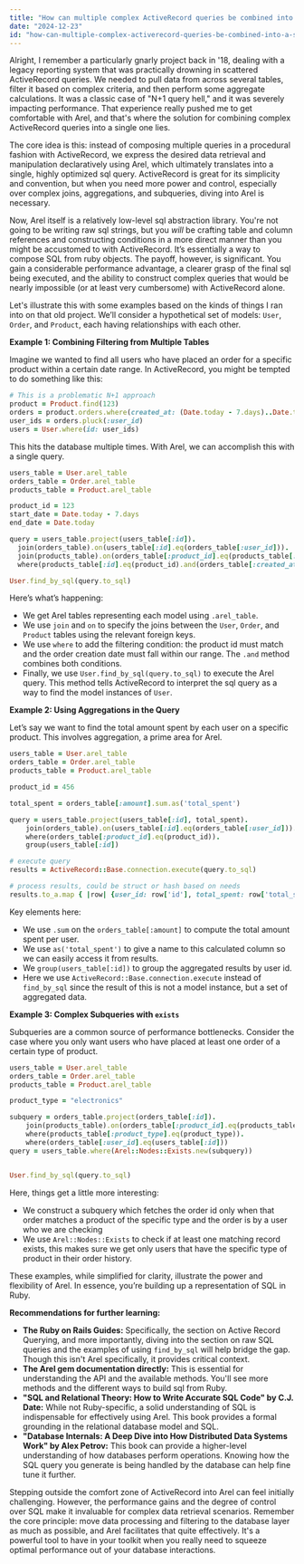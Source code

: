 ```yaml
---
title: "How can multiple complex ActiveRecord queries be combined into a single Arel query?"
date: "2024-12-23"
id: "how-can-multiple-complex-activerecord-queries-be-combined-into-a-single-arel-query"
---
```


Alright,  I remember a particularly gnarly project back in '18, dealing with a legacy reporting system that was practically drowning in scattered ActiveRecord queries. We needed to pull data from across several tables, filter it based on complex criteria, and then perform some aggregate calculations. It was a classic case of "N+1 query hell," and it was severely impacting performance. That experience really pushed me to get comfortable with Arel, and that's where the solution for combining complex ActiveRecord queries into a single one lies.

The core idea is this: instead of composing multiple queries in a procedural fashion with ActiveRecord, we express the desired data retrieval and manipulation declaratively using Arel, which ultimately translates into a single, highly optimized sql query. ActiveRecord is great for its simplicity and convention, but when you need more power and control, especially over complex joins, aggregations, and subqueries, diving into Arel is necessary.

Now, Arel itself is a relatively low-level sql abstraction library. You're not going to be writing raw sql strings, but you *will* be crafting table and column references and constructing conditions in a more direct manner than you might be accustomed to with ActiveRecord. It’s essentially a way to compose SQL from ruby objects. The payoff, however, is significant. You gain a considerable performance advantage, a clearer grasp of the final sql being executed, and the ability to construct complex queries that would be nearly impossible (or at least very cumbersome) with ActiveRecord alone.

Let's illustrate this with some examples based on the kinds of things I ran into on that old project. We’ll consider a hypothetical set of models: `User`, `Order`, and `Product`, each having relationships with each other.

**Example 1: Combining Filtering from Multiple Tables**

Imagine we wanted to find all users who have placed an order for a specific product within a certain date range. In ActiveRecord, you might be tempted to do something like this:

```ruby
# This is a problematic N+1 approach
product = Product.find(123)
orders = product.orders.where(created_at: (Date.today - 7.days)..Date.today)
user_ids = orders.pluck(:user_id)
users = User.where(id: user_ids)
```

This hits the database multiple times. With Arel, we can accomplish this with a single query.

```ruby
users_table = User.arel_table
orders_table = Order.arel_table
products_table = Product.arel_table

product_id = 123
start_date = Date.today - 7.days
end_date = Date.today

query = users_table.project(users_table[:id]).
  join(orders_table).on(users_table[:id].eq(orders_table[:user_id])).
  join(products_table).on(orders_table[:product_id].eq(products_table[:id])).
  where(products_table[:id].eq(product_id).and(orders_table[:created_at].between(start_date..end_date)))

User.find_by_sql(query.to_sql)
```

Here’s what’s happening:

*   We get Arel tables representing each model using `.arel_table`.
*   We use `join` and `on` to specify the joins between the `User`, `Order`, and `Product` tables using the relevant foreign keys.
*   We use `where` to add the filtering condition: the product id must match and the order creation date must fall within our range. The `.and` method combines both conditions.
*   Finally, we use `User.find_by_sql(query.to_sql)` to execute the Arel query. This method tells ActiveRecord to interpret the sql query as a way to find the model instances of `User`.

**Example 2: Using Aggregations in the Query**

Let’s say we want to find the total amount spent by each user on a specific product. This involves aggregation, a prime area for Arel.

```ruby
users_table = User.arel_table
orders_table = Order.arel_table
products_table = Product.arel_table

product_id = 456

total_spent = orders_table[:amount].sum.as('total_spent')

query = users_table.project(users_table[:id], total_spent).
    join(orders_table).on(users_table[:id].eq(orders_table[:user_id])).
    where(orders_table[:product_id].eq(product_id)).
    group(users_table[:id])

# execute query
results = ActiveRecord::Base.connection.execute(query.to_sql)

# process results, could be struct or hash based on needs
results.to_a.map { |row| {user_id: row['id'], total_spent: row['total_spent']} }
```

Key elements here:

*   We use `.sum` on the `orders_table[:amount]` to compute the total amount spent per user.
*   We use `as('total_spent')` to give a name to this calculated column so we can easily access it from results.
*   We `group(users_table[:id])` to group the aggregated results by user id.
*   Here we use `ActiveRecord::Base.connection.execute` instead of `find_by_sql` since the result of this is not a model instance, but a set of aggregated data.

**Example 3: Complex Subqueries with `exists`**

Subqueries are a common source of performance bottlenecks. Consider the case where you only want users who have placed at least one order of a certain type of product.

```ruby
users_table = User.arel_table
orders_table = Order.arel_table
products_table = Product.arel_table

product_type = "electronics"

subquery = orders_table.project(orders_table[:id]).
    join(products_table).on(orders_table[:product_id].eq(products_table[:id])).
    where(products_table[:product_type].eq(product_type)).
    where(orders_table[:user_id].eq(users_table[:id]))
query = users_table.where(Arel::Nodes::Exists.new(subquery))


User.find_by_sql(query.to_sql)
```

Here, things get a little more interesting:

*   We construct a subquery which fetches the order id only when that order matches a product of the specific type and the order is by a user who we are checking
*   We use `Arel::Nodes::Exists` to check if at least one matching record exists, this makes sure we get only users that have the specific type of product in their order history.

These examples, while simplified for clarity, illustrate the power and flexibility of Arel. In essence, you’re building up a representation of SQL in Ruby.

**Recommendations for further learning:**

*   **The Ruby on Rails Guides:** Specifically, the section on Active Record Querying, and more importantly, diving into the section on raw SQL queries and the examples of using `find_by_sql` will help bridge the gap. Though this isn't Arel specifically, it provides critical context.
*   **The Arel gem documentation directly:** This is essential for understanding the API and the available methods. You'll see more methods and the different ways to build sql from Ruby.
*   **"SQL and Relational Theory: How to Write Accurate SQL Code" by C.J. Date:** While not Ruby-specific, a solid understanding of SQL is indispensable for effectively using Arel. This book provides a formal grounding in the relational database model and SQL.
*   **"Database Internals: A Deep Dive into How Distributed Data Systems Work" by Alex Petrov:** This book can provide a higher-level understanding of how databases perform operations. Knowing how the SQL query you generate is being handled by the database can help fine tune it further.

Stepping outside the comfort zone of ActiveRecord into Arel can feel initially challenging. However, the performance gains and the degree of control over SQL make it invaluable for complex data retrieval scenarios. Remember the core principle: move data processing and filtering to the database layer as much as possible, and Arel facilitates that quite effectively. It's a powerful tool to have in your toolkit when you really need to squeeze optimal performance out of your database interactions.
